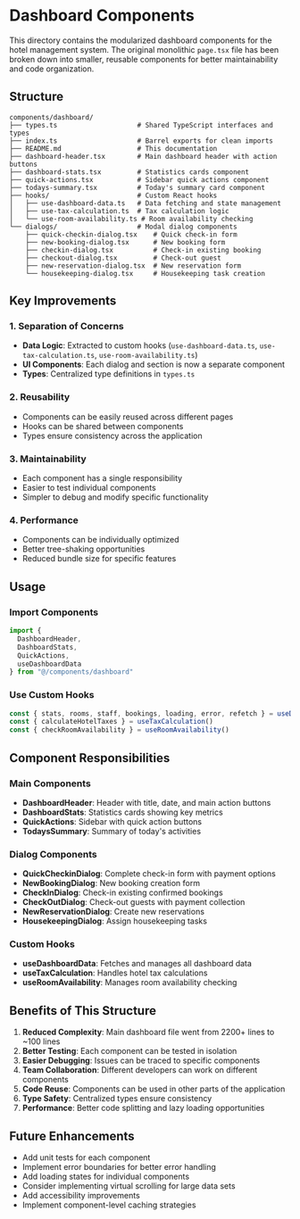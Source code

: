 # Dashboard Components

This directory contains the modularized dashboard components for the hotel management system. The original monolithic `page.tsx` file has been broken down into smaller, reusable components for better maintainability and code organization.

## Structure

```
components/dashboard/
├── types.ts                    # Shared TypeScript interfaces and types
├── index.ts                    # Barrel exports for clean imports
├── README.md                   # This documentation
├── dashboard-header.tsx        # Main dashboard header with action buttons
├── dashboard-stats.tsx         # Statistics cards component
├── quick-actions.tsx           # Sidebar quick actions component
├── todays-summary.tsx          # Today's summary card component
├── hooks/                      # Custom React hooks
│   ├── use-dashboard-data.ts   # Data fetching and state management
│   ├── use-tax-calculation.ts  # Tax calculation logic
│   └── use-room-availability.ts # Room availability checking
└── dialogs/                    # Modal dialog components
    ├── quick-checkin-dialog.tsx    # Quick check-in form
    ├── new-booking-dialog.tsx      # New booking form
    ├── checkin-dialog.tsx          # Check-in existing booking
    ├── checkout-dialog.tsx         # Check-out guest
    ├── new-reservation-dialog.tsx  # New reservation form
    └── housekeeping-dialog.tsx     # Housekeeping task creation
```

## Key Improvements

### 1. **Separation of Concerns**
- **Data Logic**: Extracted to custom hooks (`use-dashboard-data.ts`, `use-tax-calculation.ts`, `use-room-availability.ts`)
- **UI Components**: Each dialog and section is now a separate component
- **Types**: Centralized type definitions in `types.ts`

### 2. **Reusability**
- Components can be easily reused across different pages
- Hooks can be shared between components
- Types ensure consistency across the application

### 3. **Maintainability**
- Each component has a single responsibility
- Easier to test individual components
- Simpler to debug and modify specific functionality

### 4. **Performance**
- Components can be individually optimized
- Better tree-shaking opportunities
- Reduced bundle size for specific features

## Usage

### Import Components
```typescript
import { 
  DashboardHeader,
  DashboardStats,
  QuickActions,
  useDashboardData
} from "@/components/dashboard"
```

### Use Custom Hooks
```typescript
const { stats, rooms, staff, bookings, loading, error, refetch } = useDashboardData()
const { calculateHotelTaxes } = useTaxCalculation()
const { checkRoomAvailability } = useRoomAvailability()
```

## Component Responsibilities

### Main Components
- **DashboardHeader**: Header with title, date, and main action buttons
- **DashboardStats**: Statistics cards showing key metrics
- **QuickActions**: Sidebar with quick action buttons
- **TodaysSummary**: Summary of today's activities

### Dialog Components
- **QuickCheckinDialog**: Complete check-in form with payment options
- **NewBookingDialog**: New booking creation form
- **CheckInDialog**: Check-in existing confirmed bookings
- **CheckOutDialog**: Check-out guests with payment collection
- **NewReservationDialog**: Create new reservations
- **HousekeepingDialog**: Assign housekeeping tasks

### Custom Hooks
- **useDashboardData**: Fetches and manages all dashboard data
- **useTaxCalculation**: Handles hotel tax calculations
- **useRoomAvailability**: Manages room availability checking

## Benefits of This Structure

1. **Reduced Complexity**: Main dashboard file went from 2200+ lines to ~100 lines
2. **Better Testing**: Each component can be tested in isolation
3. **Easier Debugging**: Issues can be traced to specific components
4. **Team Collaboration**: Different developers can work on different components
5. **Code Reuse**: Components can be used in other parts of the application
6. **Type Safety**: Centralized types ensure consistency
7. **Performance**: Better code splitting and lazy loading opportunities

## Future Enhancements

- Add unit tests for each component
- Implement error boundaries for better error handling
- Add loading states for individual components
- Consider implementing virtual scrolling for large data sets
- Add accessibility improvements
- Implement component-level caching strategies
